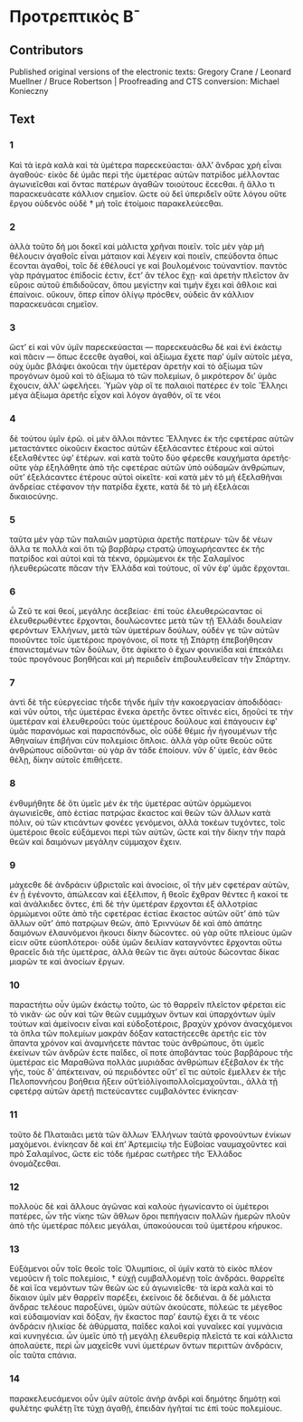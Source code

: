 # Προτρεπτικὸς Β̄  

## Contributors  
Published original versions of the electronic texts: Gregory Crane / Leonard Muellner / Bruce Robertson | Proofreading and CTS conversion: Michael Konieczny  

## Text  
### 1  
Καὶ τὰ ἱερὰ καλὰ καὶ τὰ ὑμέτερα παρεϲκεύαϲται· ἀλλ’ ἄνδραϲ χρὴ εἶναι ἀγαθούϲ· εἰκὸϲ δὲ ὑμᾶϲ περὶ τῆϲ ὑμετέραϲ αὐτῶν πατρίδοϲ μέλλονταϲ ἀγωνιεῖϲθαι καὶ ὄνταϲ πατέρων ἀγαθῶν τοιούτουϲ ἔϲεϲθαι. ἢ ἄλλο τι παραϲκευάϲατε κάλλιον ϲημεῖον. ὥϲτε οὐ δεῖ ὑπεριδεῖν οὔτε λόγου οὔτε ἔργου οὐδενὸϲ οὐδὲ † μὴ τοῖϲ ἑτοίμοιϲ παρακελεύεϲθαι.  
### 2  
ἀλλὰ τοῦτο δή μοι δοκεῖ καὶ μάλιϲτα χρῆναι ποιεῖν. τοῖϲ μὲν γὰρ μὴ θέλουϲιν ἀγαθοῖϲ εἶναι μάταιον καὶ λέγειν καὶ ποιεῖν, ϲπεύδοντα ὅπωϲ ἔϲονται ἀγαθοί, τοῖϲ δὲ ἐθέλουϲί γε καὶ βουλομένοιϲ τοὐναντίον. παντὸϲ γὰρ πράγματοϲ ἐπίδοϲίϲ ἐϲτιν, ἔϲτ’ ἂν τέλοϲ ἔχῃ· καὶ ἀρετὴν πλεῖϲτον ἂν εὕροιϲ αὐτοῦ ἐπιδιδοῦϲαν, ὅπου μεγίϲτην καὶ τιμὴν ἔχει καὶ ἄθλοιϲ καὶ ἐπαίνοιϲ. οὔκουν, ὅπερ εἶπον ὀλίγῳ πρόϲθεν, οὐδεὶϲ ἂν κάλλιον παραϲκευάϲαι ϲημεῖον.  
### 3  
ὥϲτ’ εἰ καὶ νῦν ὑμῖν παρεϲκεύαϲται — παρεϲκευάϲθω δὲ καὶ ἑνὶ ἑκάϲτῳ καὶ πᾶϲιν — ὅπωϲ ἔϲεϲθε ἀγαθοί, καὶ ἀξίωμα ἔχετε παρ’ ὑμῖν αὐτοῖϲ μέγα, οὐχ ὑμᾶϲ βλάψει ἀκοῦϲαι τὴν ὑμετέραν ἀρετὴν καὶ τὸ ἀξίωμα τῶν προγόνων ὁμοῦ καὶ τὸ ἀξίωμα τὸ τῶν πολεμίων, ὃ μικρότερον δι’ ὑμᾶϲ ἔχουϲιν, ἀλλ’ ὠφελήϲει. Ὑμῶν γὰρ οἵ τε παλαιοὶ πατέρεϲ ἐν τοῖϲ Ἕλληϲι μέγα ἀξίωμα ἀρετῆϲ εἶχον καὶ λόγον ἀγαθόν, οἵ τε νέοι  
### 4  
δὲ τούτου ὑμῖν ἐρῶ. οἱ μὲν ἄλλοι πάντεϲ Ἕλληνεϲ ἐκ τῆϲ ϲφετέραϲ αὐτῶν μεταϲτάντεϲ οἰκοῦϲιν ἕκαϲτοϲ αὐτῶν ἐξελάϲαντεϲ ἑτέρουϲ καὶ αὐτοὶ ἐξελαθέντεϲ ὑφ’ ἑτέρων. καὶ κατὰ τοῦτο δύο φέρεϲθε καυχήματα ἀρετῆϲ· οὔτε γὰρ ἐξηλάθητε ἀπὸ τῆϲ ϲφετέραϲ αὐτῶν ὑπὸ οὐδαμῶν ἀνθρώπων, οὔτ’ ἐξελάϲαντεϲ ἑτέρουϲ αὐτοὶ οἰκεῖτε· καὶ κατὰ μὲν τὸ μὴ ἐξελαθῆναι ἀνδρείαϲ ϲτέφανον τὴν πατρίδα ἔχετε, κατὰ δὲ τὸ μὴ ἐξελάϲαι δικαιοϲύνηϲ.  
### 5  
ταῦτα μὲν γὰρ τῶν παλαιῶν μαρτύρια ἀρετῆϲ πατέρων· τῶν δὲ νέων ἄλλα τε πολλὰ καὶ ὅτι τῷ βαρβάρῳ ϲτρατῷ ὑποχωρήϲαντεϲ ἐκ τῆϲ πατρίδοϲ καὶ αὐτοὶ καὶ τὰ τέκνα, ὁρμώμενοι ἐκ τῆϲ Σαλαμῖνοϲ ἠλευθερώϲατε πᾶϲαν τὴν Ἑλλάδα καὶ τούτουϲ, οἳ νῦν ἐφ’ ὑμᾶϲ ἔρχονται.  
### 6  
ὦ Ζεῦ τε καὶ θεοί, μεγάληϲ ἀϲεβείαϲ· ἐπὶ τοὺϲ ἐλευθερώϲανταϲ οἱ ἐλευθερωθέντεϲ ἔρχονται, δουλώϲοντεϲ μετὰ τῶν τῇ Ἑλλάδι δουλείαν φερόντων Ἑλλήνων, μετὰ τῶν ὑμετέρων δούλων, οὐδέν γε τῶν αὐτῶν ποιοῦντεϲ τοῖϲ ὑμετέροιϲ προγόνοιϲ, οἵ ποτε τῇ Σπάρτῃ ἐπεβοήθηϲαν ἐπανιϲταμένων τῶν δούλων, ὅτε ἀφίκετο ὁ ἔχων φοινικίδα καὶ ἐπεκάλει τοὺϲ προγόνουϲ βοηθῆϲαι καὶ μὴ περιιδεῖν ἐπιβουλευθεῖϲαν τὴν Σπάρτην.  
### 7  
ἀντὶ δὲ τῆϲ εὐεργεϲίαϲ τῆϲδε τήνδε ἡμῖν τὴν κακοεργαϲίαν ἀποδιδόαϲι· καὶ νῦν οὗτοι, τῆϲ ὑμετέραϲ ἕνεκα ἀρετῆϲ ὄντεϲ οἵτινέϲ εἰϲι, δῃοῦϲί τε τὴν ὑμετέραν καὶ ἐλευθεροῦϲι τοὺϲ ὑμετέρουϲ δούλουϲ καὶ ἐπάγουϲιν ἐφ’ ὑμᾶϲ παρανόμωϲ καὶ παραϲπόνδωϲ, οἷϲ οὐδὲ θέμιϲ ἦν ἡγουμένων τῆϲ Ἀθηναίων ἐπιβῆναι ϲὺν πολεμίοιϲ ὅπλοιϲ. ἀλλὰ γὰρ οὔτε θεοὺϲ οὔτε ἀνθρώπουϲ αἰδοῦνται· οὐ γὰρ ἂν τάδε ἐποίουν. νῦν δ’ ὑμεῖϲ, ἐὰν θεὸϲ θέλῃ, δίκην αὐτοῖϲ ἐπιθήϲετε.  
### 8  
ἐνθυμήθητε δὲ ὅτι ὑμεῖϲ μὲν ἐκ τῆϲ ὑμετέραϲ αὐτῶν ὁρμώμενοι ἀγωνιεῖϲθε, ἀπὸ ἑϲτίαϲ πατρῴαϲ ἕκαϲτοϲ καὶ θεῶν τῶν ἄλλων κατὰ πόλιν, οὐ τῶν κτιϲάντων φονέεϲ γενόμενοι, ἀλλὰ τοκέων τυχόντεϲ, τοῖϲ ὑμετέροιϲ θεοῖϲ εὐξάμενοι περὶ τῶν αὐτῶν, ὥϲτε καὶ τὴν δίκην τὴν παρὰ θεῶν καὶ δαιμόνων μεγάλην ϲύμμαχον ἔχειν.  
### 9  
μάχεϲθε δὲ ἀνδράϲιν ὑβριϲταῖϲ καὶ ἀνοϲίοιϲ, οἳ τὴν μὲν ϲφετέραν αὐτῶν, ἐν ᾗ ἐγένοντο, ἀπώλεϲαν καὶ ἐξέλιπον, ἢ θεοῖϲ ἔχθραν θέντεϲ ἢ κακοί τε καὶ ἀνάλκιδεϲ ὄντεϲ, ἐπὶ δὲ τὴν ὑμετέραν ἔρχονται ἐξ ἀλλοτρίαϲ ὁρμώμενοι οὔτε ἀπὸ τῆϲ ϲφετέραϲ ἑϲτίαϲ ἕκαϲτοϲ αὐτῶν οὔτ’ ἀπὸ τῶν ἄλλων οὔτ’ ἀπὸ πατρῴων θεῶν, ἀπὸ Ἐριννύων δὲ καὶ ἀπὸ ἀπάτηϲ δαιμόνων ἐλαυνόμενοι ἥκουϲι δίκην δώϲοντεϲ. οὐ γὰρ οὔτε πλείουϲ ὑμῶν εἰϲιν οὔτε εὐοπλότεροι· οὐδὲ ὑμῶν δειλίαν καταγνόντεϲ ἔρχονται οὕτω θραϲεῖϲ διὰ τῆϲ ὑμετέραϲ, ἀλλὰ θεῶν τιϲ ἄγει αὐτοὺϲ δώϲονταϲ δίκαϲ μιαρῶν τε καὶ ἀνοϲίων ἔργων.  
### 10  
παραϲτήτω οὖν ὑμῶν ἑκάϲτῳ τοῦτο, ὡϲ τὸ θαρρεῖν πλεῖϲτον φέρεται εἰϲ τὸ νικᾶν· ὡϲ οὖν καὶ τῶν θεῶν ϲυμμάχων ὄντων καὶ ὑπαρχόντων ὑμῖν τούτων καὶ ἀμείνοϲιν εἶναι καὶ εὐδοξοτέροιϲ, βραχὺν χρόνον ἀναϲχόμενοι τὰ ὅπλα τῶν πολεμίων μακρὰν δόξαν καταϲτήϲεϲθε ἀρετῆϲ εἰϲ τὸν ἅπαντα χρόνον καὶ ἀναμνήϲετε πάνταϲ τοὺϲ ἀνθρώπουϲ, ὅτι ὑμεῖϲ ἐκείνων τῶν ἀνδρῶν ἐϲτε παῖδεϲ, οἵ ποτε ἀποβάνταϲ τοὺϲ βαρβάρουϲ τῆϲ ὑμετέραϲ εἰϲ Μαραθῶνα πολλὰϲ μυριάδαϲ ἀνθρώπων ἐξέβαλον ἐκ τῆϲ γῆϲ, τοὺϲ δ’ ἀπέκτειναν, οὐ περιιδόντεϲ οὔτ’ εἴ τιϲ αὐτοῖϲ ἔμελλεν ἐκ τῆϲ Πελοποννήϲου βοήθεια ἥξειν οὔτ’εἰὀλίγοιπολλοῖϲμαχοῦνται., ἀλλὰ τῇ ϲφετέρᾳ αὐτῶν ἀρετῇ πιϲτεύϲαντεϲ ϲυμβαλόντεϲ ἐνίκηϲαν·  
### 11  
τοῦτο δὲ Πλαταιᾶϲι μετὰ τῶν ἄλλων Ἑλλήνων ταὐτὰ φρονούντων ἐνίκων μαχόμενοι. ἐνίκηϲαν δὲ καὶ ἐπ’ Ἀρτεμιϲίῳ τῆϲ Εὐβοίαϲ ναυμαχοῦντεϲ καὶ πρὸ Σαλαμῖνοϲ, ὥϲτε εἰϲ τόδε ἡμέραϲ ϲωτῆρεϲ τῆϲ Ἑλλάδοϲ ὀνομάζεϲθαι.  
### 12  
πολλοὺϲ δὲ καὶ ἄλλουϲ ἀγῶναϲ καὶ καλοὺϲ ἠγωνίϲαντο οἱ ὑμέτεροι πατέρεϲ, ὧν τῆϲ νίκηϲ τῶν ἄθλων ὅροι πεπήγαϲιν πολλῶν ἡμερῶν πλοῦν ἀπὸ τῆϲ ὑμετέραϲ πόλειϲ μεγάλαι, ὑπακούουϲαι τοῦ ὑμετέρου κήρυκοϲ.  
### 13  
Εὐξάμενοι οὖν τοῖϲ θεοῖϲ τοῖϲ Ὀλυμπίοιϲ, οἳ ὑμῖν κατὰ τὸ εἰκὸϲ πλέον νεμοῦϲιν ἢ τοῖϲ πολεμίοιϲ, † εὐχῇ ϲυμβαλλομένῃ τοῖϲ ἀνδράϲι. θαρρεῖτε δὲ καὶ ἴϲα νεμόντων τῶν θεῶν ὡϲ εὖ ἀγωνιεῖϲθε· τὰ ἱερὰ καλὰ καὶ τὸ δίκαιον ὑμῖν μὲν θαρρεῖν παρέξει, ἐκείνοιϲ δὲ δεδιέναι. ἃ δὲ μάλιϲτα ἄνδραϲ τελέουϲ παροξύνει, ὑμῶν αὐτῶν ἀκούϲατε, πόλεώϲ τε μέγεθοϲ καὶ εὐδαιμονίαν καὶ δόξαν, ἣν ἕκαϲτοϲ παρ’ ἑαυτῷ ἔχει ἅ τε νέοιϲ ἀνδράϲιν ἡλικίαϲ δὲ ἀθύρματα, παῖδεϲ καλοὶ καὶ γυναῖκεϲ καί γυμνάϲια καὶ κυνηγέϲια. ὧν ὑμεῖϲ ὑπὸ τῇ μεγάλῃ ἐλευθερίᾳ πλεῖϲτά τε καὶ κάλλιϲτα ἀπολαύετε, περὶ ὧν μαχεῖϲθε νυνὶ ὑμετέρων ὄντων περιττῶν ἀνδράϲιν, οἷϲ ταῦτα ϲπάνια.  
### 14  
παρακελευϲάμενοι οὖν ὑμῖν αὐτοῖϲ ἀνὴρ ἀνδρὶ καὶ δημότηϲ δημότῃ καὶ φυλέτηϲ φυλέτῃ ἴτε τύχῃ ἀγαθῇ, ἐπειδὰν ἡγῆταί τιϲ ἐπὶ τοὺϲ πολεμίουϲ.  
